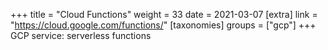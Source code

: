 +++
title = "Cloud Functions"
weight = 33
date = 2021-03-07
[extra]
link = "https://cloud.google.com/functions/"
[taxonomies]
groups = ["gcp"]
+++
GCP service: serverless functions

